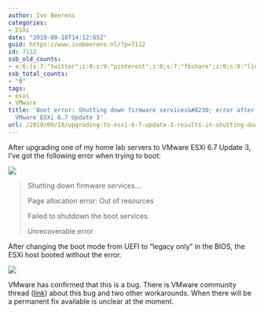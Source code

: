 ```yaml
---
author: Ivo Beerens
categories:
- ESXi
date: "2019-09-18T14:12:05Z"
guid: https://www.ivobeerens.nl/?p=7112
id: 7112
ssb_old_counts:
- a:6:{s:7:"twitter";i:0;s:9:"pinterest";i:0;s:7:"fbshare";i:0;s:8:"linkedin";i:0;s:6:"reddit";i:0;s:6:"tumblr";i:0;}
ssb_total_counts:
- "0"
tags:
- esxi
- VMware
title: 'Boot error: Shutting down firmware services&#8230; error after upgrading to
  VMware ESXi 6.7 Update 3'
url: /2019/09/18/upgrading-to-esxi-6-7-update-3-results-in-shutting-down-firmware-services-error/
---
```


After upgrading one of my home lab servers to VMware ESXi 6.7 Update 3, I’ve got the following error when trying to boot:

[![](http://localhost/wp-content/uploads/2019/09/error-300x177.jpg)](http://localhost/wp-content/uploads/2019/09/error.jpg)

> Shutting down firmware services…
> 
> Page allocation error: Out of resources
> 
> Failed to shutdown the boot services.
> 
> Unrecoverable error

After changing the boot mode from UEFI to “legacy only” in the BIOS, the ESXi host booted without the error.

[![](http://localhost/wp-content/uploads/2019/09/bios-300x141.jpg)](http://localhost/wp-content/uploads/2019/09/bios.jpg)

VMware has confirmed that this is a bug. There is VMware community thread ([link](https://communities.vmware.com/thread/617099)) about this bug and two other workarounds. When there will be a permanent fix available is unclear at the moment.
